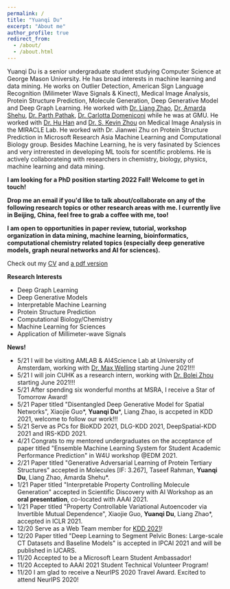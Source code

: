 ```yaml
---
permalink: /
title: "Yuanqi Du"
excerpt: "About me"
author_profile: true
redirect_from: 
  - /about/
  - /about.html
---
```


Yuanqi Du is a senior undergraduate student studying Computer Science at George Mason University. He has broad interests in machine learning and data mining. He works on Outlier Detection, American Sign Language Recognition (Milimeter Wave Signals & Kinect), Medical Image Analysis, Protein Structure Prediction, Molecule Generation, Deep Generative Model and Deep Graph Learning. He worked with [Dr. Liang Zhao](http://cs.emory.edu/~lzhao41/), [Dr. Amarda Shehu](https://cs.gmu.edu/~ashehu/), [Dr. Parth Pathak](http://www.phpathak.com/), [Dr. Carlotta Domeniconi](https://scholar.google.com.hk/citations?user=aKkIMogAAAAJ&hl=en) while he was at GMU. He worked with [Dr. Hu Han](https://sites.google.com/site/huhanhomepage/) and [Dr. S. Kevin Zhou](https://scholar.google.com/citations?user=8eNm2GMAAAAJ&hl=zh-CN) on Medical Image Analysis in the MIRACLE Lab. He worked with Dr. Jianwei Zhu on Protein Structure Prediction in Microsoft Research Asia Machine Learning and Computational Biology group. Besides Machine Learning, he is very fasinated by Sciences and very intrerested in developing ML tools for scentific problems. He is actively collaborateing with researchers in chemistry, biology, physics, machine learning and data mining.


**I am looking for a PhD position starting 2022 Fall! Welcome to get in touch!**

**Drop me an email if you'd like to talk about/collaborate on any of the following research topics or other research areas with me. I currently live in Beijing, China, feel free to grab a coffee with me, too!**

**I am open to opportunities in paper review, tutorial, workshop organization in data mining, machine learning, bioinformatics, computational chemistry related topics (especially deep generative models, graph neural networks and AI for sciences).**


Check out my [CV](https://yuanqidu.github.io/cv/) and [a pdf version](https://yuanqidu.github.io/files/Yuanqi_Du_CV.pdf)


**Research Interests**
  * Deep Graph Learning
  * Deep Generative Models
  * Interpretable Machine Learning
  * Protein Structure Prediction
  * Computational Biology/Chemistry
  * Machine Learning for Sciences
  * Application of Millimeter-wave Signals
  
**News!**
* 5/21 I will be visiting AMLAB & AI4Science Lab at University of Amsterdam, working with [Dr. Max Welling](https://staff.fnwi.uva.nl/m.welling/) starting June 2021!!!
* 5/21 I will join CUHK as a research intern, working with [Dr. Bolei Zhou](http://bzhou.ie.cuhk.edu.hk/) starting June 2021!!!
* 5/21 After spending six wonderful months at MSRA, I receive a Star of Tomorrow Award!
* 5/21 Paper titled "Disentangled Deep Generative Model for Spatial Networks", Xiaojie Guo\*, **Yuanqi Du**\*, Liang Zhao, is accpeted in KDD 2021, welcome to follow our work!!!
* 5/21 Serve as PCs for BioKDD 2021, DLG-KDD 2021, DeepSpatial-KDD 2021 and IRS-KDD 2021.
* 4/21 Congrats to my mentored undergraduates on the acceptance of paper titled "Ensemble Machine Learning System for Student Academic Performance Prediction" in W4U workshop @EDM 2021.
* 2/21 Paper titled "Generative Adversarial Learning of Protein Tertiary Structures" accepted in Molecules [IF: 3.267], Taseef Rahman, **Yuanqi Du**, Liang Zhao, Amarda Shehu\*.
* 1/21 Paper titled "Interpretable Property Controlling Molecule Generation" accepted in Scientific Discovery with AI Workshop as an **oral presentation**, co-located with AAAI 2021.
* 1/21 Paper titled "Property Controllable Variational Autoencoder via Invertible Mutual Dependence", Xiaojie Guo, **Yuanqi Du**, Liang Zhao\*, accepted in ICLR 2021.
* 12/20 Serve as a Web Team member for [KDD 2021](https://www.kdd.org/kdd2021/)!
* 12/20 Paper titled "Deep Learning to Segment Pelvic Bones: Large-scale CT Datasets and Baseline Models" is accepted in IPCAI 2021 and will be published in IJCARS.  
* 11/20 Accepted to be a Microsoft Learn Student Ambassador!
* 11/20 Accepted to AAAI 2021 Student Technical Volunteer Program!
* 11/20 I am glad to receive a NeurIPS 2020 Travel Award. Excited to attend NeurIPS 2020!
<!--* 10/20 I am glad to receive the AIJ AIIDE 2020 Attendance Fellowship! Thanks, AIJ! Can't wait to see the battle between AI agents and human players in strategy games like StarCraft!-->
<!--* 09/20 Our [DeepASL Dataset](https://sites.google.com/view/deepasldataset/home) is publicly available, the dataset constains ASL single-word signs, sentences and non-manual markers collected from Professional ASL users using an FMCW Signal Sensor-->
<!--* 07/20 Paper titled "Interpretable Molecule Generation via Disentanglement Learning" accepted at ACM Conference of Bioinformatics and Computational Biology (BCB) Workshops: Computational Structural Biology Workshop (CSBW) 2020, 8 pages, in proceedings of ACM BCB 20-->
<!--* 07/20 Paper titled "From Interatomic Distances to Protein Tertiary Structures with a Deep Convolutional Neural Network" accepted at ACM Conference of Bioinformatics and Computational Biology (BCB) Workshops: Computational Structural Biology Workshop (CSBW) 2020, 8 pages, in proceedings of ACM BCB 20-->

<!--**Preprints (under review)**-->
<!--* Disentangled Deep Generative Model for Spatial Networks, submitted to a major Data Mining conference, Xiaojie Guo\*, **Yuanqi Du**\*, Liang Zhao.-->
<!--* Controllable Molecular Graph Generation via Monotonic Constraints, submitted to a major Data Mining conference, **Yuanqi Du**, Xiaojie Guo, Amarda Shehu, Liang Zhao.-->
<!--* Where is the disease? Semi-supervised pseudo-normality synthesis from an abnormal image, submitted to a major Medical Image Analysis conference, **Yuanqi Du**, Quan Quan, Han Hu, S. Kevin Zhou.-->
<!--* CT Film Recovery via Disentangling Geometric Deformation and Photometric Degradation: Simulated Datasets and Deep Models, submitted to a major Medical Image Analysis conference, Quan Quan, Qiyuan Wang, Liu Li, **Yuanqi Du**, S. Kevin Zhou.-->
  

